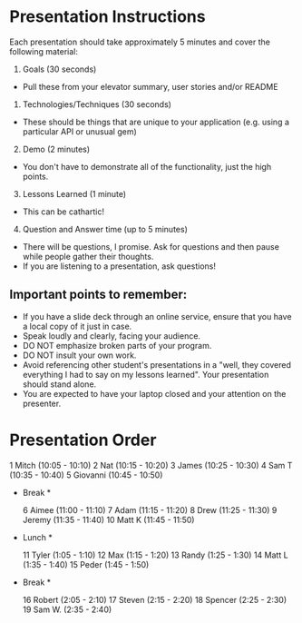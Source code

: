 # Presentation Instructions

Each presentation should take approximately 5 minutes and cover the following material:

1. Goals (30 seconds)
  * Pull these from your elevator summary, user stories and/or README
1. Technologies/Techniques (30 seconds)
  * These should be things that are unique to your application (e.g. using a particular API or unusual gem)
2. Demo (2 minutes)
  * You don't have to demonstrate all of the functionality, just the high points.
3. Lessons Learned (1 minute)
  * This can be cathartic!
4. Question and Answer time (up to 5 minutes)
  * There will be questions, I promise.  Ask for questions and then pause while people gather their thoughts.
  * If you are listening to a presentation, ask questions!

## Important points to remember:

* If you have a slide deck through an online service, ensure that you have a local copy of it just in case.
* Speak loudly and clearly, facing your audience.
* DO NOT emphasize broken parts of your program.
* DO NOT insult your own work.
* Avoid referencing other student's presentations in a "well, they covered everything I had to say on my lessons learned".  Your presentation should stand alone.
* You are expected to have your laptop closed and your attention on the presenter.

# Presentation Order

  1 Mitch (10:05 - 10:10)
  2 Nat (10:15 - 10:20)
  3 James (10:25 - 10:30)
  4 Sam T (10:35 - 10:40)
  5 Giovanni (10:45 - 10:50)

* Break *

  6 Aimee (11:00 - 11:10)
  7 Adam (11:15 - 11:20)
  8 Drew (11:25 - 11:30)
  9 Jeremy (11:35 - 11:40)
  10 Matt K (11:45 - 11:50)

* Lunch *

  11 Tyler (1:05 - 1:10)
  12 Max (1:15 - 1:20)
  13 Randy (1:25 - 1:30)
  14 Matt L (1:35 - 1:40)
  15 Peder (1:45 - 1:50)

* Break *

  16 Robert (2:05 - 2:10)
  17 Steven (2:15 - 2:20)
  18 Spencer (2:25 - 2:30)
  19 Sam W. (2:35 - 2:40)
